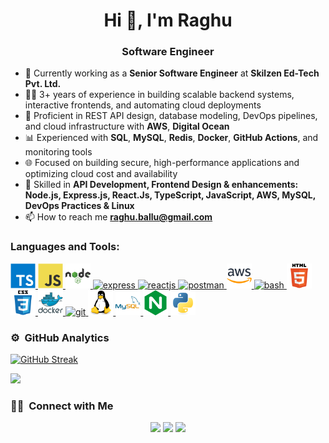 <h1 align="center">Hi 👋, I'm Raghu</h1>
<h3 align="center">Software Engineer</h3>

- 💼 Currently working as a **Senior Software Engineer** at **Skilzen Ed-Tech Pvt. Ltd.**
- 👨‍💻 3+ years of experience in building scalable backend systems, interactive frontends, and automating cloud deployments
- 🧠 Proficient in REST API design, database modeling, DevOps pipelines, and cloud infrastructure with **AWS**, **Digital Ocean**
- 📊 Experienced with **SQL**, **MySQL**, **Redis**, **Docker**, **GitHub Actions**, and monitoring tools
- 🌐 Focused on building secure, high-performance applications and optimizing cloud cost and availability
- 🚀 Skilled in **API Development, Frontend Design & enhancements: Node.js, Express.js, React.Js, TypeScript, JavaScript, AWS, MySQL, DevOps Practices & Linux**
- 📫 How to reach me **raghu.ballu@gmail.com**

<p align="left"></p>
<h3 align="left">Languages and Tools:</h3>
<p align="left"> 
<a href="https://www.typescriptlang.org/" target="_blank" rel="noreferrer"> 
<img src="https://raw.githubusercontent.com/devicons/devicon/master/icons/typescript/typescript-original.svg" alt="typescript" width="40" height="40"/> </a>
<a href="https://developer.mozilla.org/en-US/docs/Web/JavaScript" target="_blank" rel="noreferrer"> 
<img src="https://raw.githubusercontent.com/devicons/devicon/master/icons/javascript/javascript-original.svg" alt="javascript" width="40" height="40"/> </a>
<a href="https://nodejs.org" target="_blank" rel="noreferrer"> 
<img src="https://raw.githubusercontent.com/devicons/devicon/master/icons/nodejs/nodejs-original-wordmark.svg" alt="nodejs" width="40" height="40"/> </a>
<a href="https://expressjs.com" target="_blank" rel="noreferrer"> 
<img src="https://www.vectorlogo.zone/logos/expressjs/expressjs-icon.svg" alt="express" width="40" height="40"/> </a> 
<a href="https://react.dev/" target="_blank" rel="noreferrer"> 
<img src="https://www.vectorlogo.zone/logos/reactjs/reactjs-icon.svg" alt="reactjs" width="40" height="40"/> </a>
<a href="https://postman.com" target="_blank" rel="noreferrer"> 
<img src="https://www.vectorlogo.zone/logos/getpostman/getpostman-icon.svg" alt="postman" width="40" height="40"/> </a> 
<a href="https://aws.amazon.com" target="_blank" rel="noreferrer"> 
<img src="https://raw.githubusercontent.com/devicons/devicon/master/icons/amazonwebservices/amazonwebservices-original-wordmark.svg" alt="aws" width="40" height="40"/> </a>  
<a href="https://www.gnu.org/software/bash/" target="_blank" rel="noreferrer"> 
<img src="https://www.vectorlogo.zone/logos/gnu_bash/gnu_bash-icon.svg" alt="bash" width="40" height="40"/> </a> 
<a href="https://www.w3.org/html/" target="_blank" rel="noreferrer"> 
<img src="https://raw.githubusercontent.com/devicons/devicon/master/icons/html5/html5-original-wordmark.svg" alt="html5" width="40" height="40"/> </a> 
<a href="https://www.w3schools.com/css/" target="_blank" rel="noreferrer"> 
<img src="https://raw.githubusercontent.com/devicons/devicon/master/icons/css3/css3-original-wordmark.svg" alt="css3" width="40" height="40"/> </a> 
<a href="https://www.docker.com/" target="_blank" rel="noreferrer">
<img src="https://raw.githubusercontent.com/devicons/devicon/master/icons/docker/docker-original-wordmark.svg" alt="docker" width="40" height="40"/> </a>
<a href="https://git-scm.com/" target="_blank" rel="noreferrer"> 
<img src="https://www.vectorlogo.zone/logos/git-scm/git-scm-icon.svg" alt="git" width="40" height="40"/> </a> 
<a href="https://www.linux.org/" target="_blank" rel="noreferrer"> 
<img src="https://raw.githubusercontent.com/devicons/devicon/master/icons/linux/linux-original.svg" alt="linux" width="40" height="40"/> </a> 
<a href="https://www.mysql.com/" target="_blank" rel="noreferrer"> 
<img src="https://raw.githubusercontent.com/devicons/devicon/master/icons/mysql/mysql-original-wordmark.svg" alt="mysql" width="40" height="40"/> </a> 
<a href="https://www.nginx.com" target="_blank" rel="noreferrer"> 
<img src="https://raw.githubusercontent.com/devicons/devicon/master/icons/nginx/nginx-original.svg" alt="nginx" width="40" height="40"/> </a>
<a href="https://www.python.org" target="_blank" rel="noreferrer"> 
<img src="https://raw.githubusercontent.com/devicons/devicon/master/icons/python/python-original.svg" alt="python" width="40" height="40"/> </a> 
<!-- <a href="https://www.java.com/en/" target="_blank" rel="noreferrer"> 
<img src="https://www.vectorlogo.zone/logos/java/java-icon.svg" alt="java" width="40" height="40"/> </a>
<a href="https://spring.io/projects/spring-boot" target="_blank" rel="noreferrer"> 
<img src="https://www.vectorlogo.zone/logos/springio/springio-icon.svg" alt="springboot" width="40" height="40"/> </a> -->
</p>
<!-- <a href="https://react.dev/" target="_blank" rel="noreferrer"> 
<img src="https://www.vectorlogo.zone/logos/reactjs/reactjs-icon.svg" alt="reactjs" width="40" height="40"/> </a> -->
<!-- <a href="https://azure.microsoft.com/en-in/" target="_blank" rel="noreferrer"> 
<img src="https://www.vectorlogo.zone/logos/microsoft_azure/microsoft_azure-icon.svg" alt="azure" width="40" height="40"/> </a> -->
<!-- <a href="https://www.jenkins.io" target="_blank" rel="noreferrer"> 
<img src="https://www.vectorlogo.zone/logos/jenkins/jenkins-icon.svg" alt="jenkins" width="40" height="40"/> </a>  -->

### ⚙️ &nbsp;GitHub Analytics


[![GitHub Streak](https://github-readme-streak-stats.herokuapp.com/?user=raghu9189&theme=algolia)](https://git.io/streak-stats)
<p>
  <img height="180em" src="https://github-readme-stats-eight-theta.vercel.app/api?username=raghu9189&show_icons=true&theme=algolia&include_all_commits=true&count_private=true" />
</p>
<!-- <p>
  <img src="https://github-profile-trophy.vercel.app/?username=raghu9189&theme=algolia&rank=S,AAA,AA,A,B&no-frame=true&no-bg=true&margin-w=10&margin-h=10" alt="raghu9189 trophies" />
</p> -->



### 🤝🏻 &nbsp;Connect with Me

<p align="center">
<a href="https://www.linkedin.com/in/raghuballu/"><img src="https://img.shields.io/badge/-Raghu%20Ballu-0077B5?style=flat&logo=Linkedin&logoColor=white"/></a>
<a href="mailto:raghu.ballu@gmail.com"><img src="https://img.shields.io/badge/- raghu.ballu@gmail.com-D14836?style=flat&logo=Gmail&logoColor=white"/></a>
<a href="https://www.instagram.com/raghu9.18/"><img src="https://img.shields.io/badge/-@raghu9.18_-E4405F?style=flat&logo=Instagram&logoColor=white"/></a>
</p>
